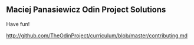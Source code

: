 ## Maciej Panasiewicz Odin Project Solutions

Have fun!

http://github.com/TheOdinProject/curriculum/blob/master/contributing.md